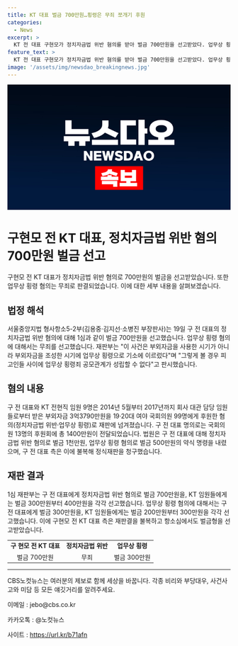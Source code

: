 ```yaml
---
title: KT 대표 벌금 700만원…횡령은 무죄 쪼개기 후원
categories:
  - News
excerpt: >
  KT 전 대표 구현모가 정치자금법 위반 혐의를 받아 벌금 700만원을 선고받았다. 업무상 횡령 혐의는 무죄로 판단되었으나, 정치자금으로 국회의원들을 후원한 혐의는 유죄로 인정받았다. 구 현대표는 KT 임원들과 함께 부외자금 3억3790만원을 받아 99명의 국회의원에 후원한 것으로 밝혀졌다. 법원은 형량을 고려해 구 대표에게는 벌금 1천만원, KT 임원들에게는 300만~400만원의 벌금을 선고했으며, 구 대표는 항소를 신청했다.
feature_text: >
  KT 전 대표 구현모가 정치자금법 위반 혐의를 받아 벌금 700만원을 선고받았다. 업무상 횡령 혐의는 무죄로 판단되었으나, 정치자금으로 국회의원들을 후원한 혐의는 유죄로 인정받았다. 구 현대표는 KT 임원들과 함께 부외자금 3억3790만원을 받아 99명의 국회의원에 후원한 것으로 밝혀졌다. 법원은 형량을 고려해 구 대표에게는 벌금 1천만원, KT 임원들에게는 300만~400만원의 벌금을 선고했으며, 구 대표는 항소를 신청했다.
image: '/assets/img/newsdao_breakingnews.jpg'
---
```


<p><img src="/assets/img/newsdao_breakingnews.jpg" alt="implanttips 속보" /></p>

<h1>구현모 전 KT 대표, 정치자금법 위반 혐의 700만원 벌금 선고</h1>

<p data-ke-size="size16">구현모 전 KT 대표가 정치자금법 위반 혐의로 700만원의 벌금을 선고받았습니다. 또한 업무상 횡령 혐의는 무죄로 판결되었습니다. 이에 대한 세부 내용을 살펴보겠습니다.</p>

<h2 data-ke-size="size26">법정 해석</h2>

<p data-ke-size="size16">서울중앙지법 형사항소5-2부(김용중·김지선·소병진 부장판사)는 19일 구 전 대표의 정치자금법 위반 혐의에 대해 1심과 같이 벌금 700만원을 선고했습니다. 업무상 횡령 혐의에 대해서는 무죄를 선고했습니다. 재판부는 "이 사건은 부외자금을 사용한 시기가 아니라 부외자금을 조성한 시기에 업무상 횡령으로 기소에 이르렀다"며 "그렇게 볼 경우 피고인들 사이에 업무상 횡령죄 공모관계가 성립할 수 없다"고 판시했습니다.</p>

<h2 data-ke-size="size26">혐의 내용</h2>

<p data-ke-size="size16">구 전 대표와 KT 전현직 임원 9명은 2014년 5월부터 2017년까지 회사 대관 담당 임원들로부터 받은 부외자금 3억3790만원을 19·20대 여야 국회의원 99명에게 후원한 혐의(정치자금법 위반·업무상 횡령)로 재판에 넘겨졌습니다. 구 전 대표 명의로는 국회의원 13명의 후원회에 총 1400만원이 전달되었습니다. 법원은 구 전 대표에 대해 정치자금법 위반 혐의로 벌금 1천만원, 업무상 횡령 혐의로 벌금 500만원의 약식 명령을 내렸으며, 구 전 대표 측은 이에 불복해 정식재판을 청구했습니다.</p>

<h2 data-ke-size="size26">재판 결과</h2>

<p data-ke-size="size16">1심 재판부는 구 전 대표에게 정치자금법 위반 혐의로 벌금 700만원을, KT 임원들에게는 벌금 300만원부터 400만원을 각각 선고했습니다. 업무상 횡령 혐의에 대해서는 구 전 대표에게 벌금 300만원을, KT 임원들에게는 벌금 200만원부터 300만원을 각각 선고했습니다. 이에 구현모 전 KT 대표 측은 재판결을 불복하고 항소심에서도 벌금형을 선고받았습니다.</p>

<table>
    <tr>
        <td style="text-align: center; height: 17px;"><b>구 현모 전 KT 대표</b></td>
        <td style="text-align: center; height: 17px;"><b>정치자금법 위반</b></td>
        <td style="text-align: center; height: 17px;"><b>업무상 횡령</b></td>
    </tr>
    <tr>
        <td style="text-align: center; height: 17px;">벌금 700만원</td>
        <td style="text-align: center; height: 17px;">무죄</td>
        <td style="text-align: center; height: 17px;">벌금 300만원</td>
    </tr>
</table>

<hr>

<p data-ke-size="size16">CBS노컷뉴스는 여러분의 제보로 함께 세상을 바꿉니다. 각종 비리와 부당대우, 사건사고와 미담 등 모든 얘깃거리를 알려주세요.</p><p data-ke-size="size16">이메일 : jebo@cbs.co.kr</p><p data-ke-size="size16">카카오톡 : @노컷뉴스</p><p data-ke-size="size16">사이트 : <a href="https://url.kr/b71afn">https://url.kr/b71afn</a></p>

